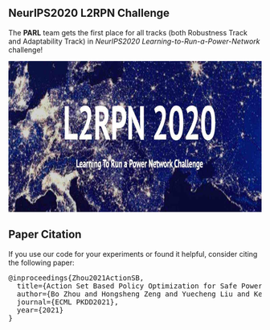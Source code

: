 ## NeurIPS2020 L2RPN Challenge

The **PARL** team gets the first place for all tracks (both Robustness Track and Adaptability Track) in *NeurIPS2020 Learning-to-Run-a-Power-Network* challenge! 

<p align="center">
<img src="images/l2rpn.jpeg" alt="PARL" height="300" />
</p>

## Paper Citation

If you use our code for your experiments or found it helpful, consider citing the following paper:

<pre>
@inproceedings{Zhou2021ActionSB,
  title={Action Set Based Policy Optimization for Safe Power Grid Management},
  author={Bo Zhou and Hongsheng Zeng and Yuecheng Liu and Kejiao Li and Fan Wang and Hao Tian},
  journal={ECML PKDD2021},
  year={2021}
}
</pre>
